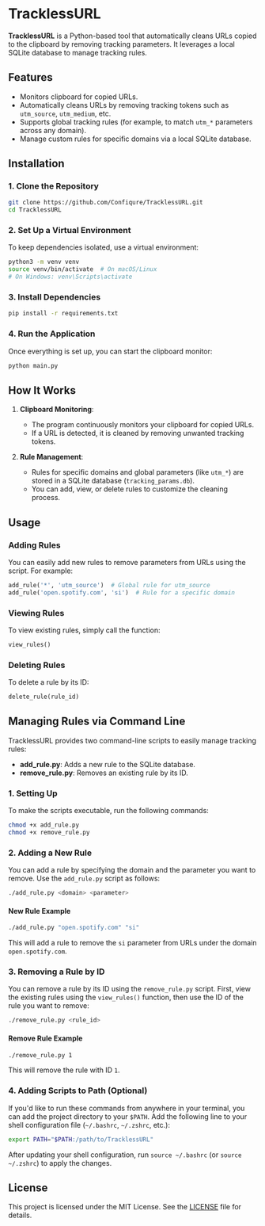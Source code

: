 # TracklessURL

**TracklessURL** is a Python-based tool that automatically cleans URLs copied to the clipboard by removing tracking parameters. It leverages a local SQLite database to manage tracking rules.

## Features

- Monitors clipboard for copied URLs.
- Automatically cleans URLs by removing tracking tokens such as `utm_source`, `utm_medium`, etc.
- Supports global tracking rules (for example, to match `utm_*` parameters across any domain).
- Manage custom rules for specific domains via a local SQLite database.

## Installation

### 1. Clone the Repository

```bash
git clone https://github.com/Confiqure/TracklessURL.git
cd TracklessURL
```

### 2. Set Up a Virtual Environment

To keep dependencies isolated, use a virtual environment:

```bash
python3 -m venv venv
source venv/bin/activate  # On macOS/Linux
# On Windows: venv\Scripts\activate
```

### 3. Install Dependencies

```bash
pip install -r requirements.txt
```

### 4. Run the Application

Once everything is set up, you can start the clipboard monitor:

```bash
python main.py
```

## How It Works

1. **Clipboard Monitoring**:
   - The program continuously monitors your clipboard for copied URLs.
   - If a URL is detected, it is cleaned by removing unwanted tracking tokens.

2. **Rule Management**:
   - Rules for specific domains and global parameters (like `utm_*`) are stored in a SQLite database (`tracking_params.db`).
   - You can add, view, or delete rules to customize the cleaning process.

## Usage

### Adding Rules

You can easily add new rules to remove parameters from URLs using the script. For example:

```python
add_rule('*', 'utm_source')  # Global rule for utm_source
add_rule('open.spotify.com', 'si')  # Rule for a specific domain
```

### Viewing Rules

To view existing rules, simply call the function:

```python
view_rules()
```

### Deleting Rules

To delete a rule by its ID:

```python
delete_rule(rule_id)
```

## Managing Rules via Command Line

TracklessURL provides two command-line scripts to easily manage tracking rules:

- **add_rule.py**: Adds a new rule to the SQLite database.
- **remove_rule.py**: Removes an existing rule by its ID.

### 1. Setting Up

To make the scripts executable, run the following commands:

   ```bash
   chmod +x add_rule.py
   chmod +x remove_rule.py
   ```

### 2. Adding a New Rule

You can add a rule by specifying the domain and the parameter you want to remove. Use the `add_rule.py` script as follows:

```bash
./add_rule.py <domain> <parameter>
```

#### New Rule Example

```bash
./add_rule.py "open.spotify.com" "si"
```

This will add a rule to remove the `si` parameter from URLs under the domain `open.spotify.com`.

### 3. Removing a Rule by ID

You can remove a rule by its ID using the `remove_rule.py` script. First, view the existing rules using the `view_rules()` function, then use the ID of the rule you want to remove:

```bash
./remove_rule.py <rule_id>
```

#### Remove Rule Example

```bash
./remove_rule.py 1
```

This will remove the rule with ID `1`.

### 4. Adding Scripts to Path (Optional)

If you'd like to run these commands from anywhere in your terminal, you can add the project directory to your `$PATH`. Add the following line to your shell configuration file (`~/.bashrc`, `~/.zshrc`, etc.):

```bash
export PATH="$PATH:/path/to/TracklessURL"
```

After updating your shell configuration, run `source ~/.bashrc` (or `source ~/.zshrc`) to apply the changes.

## License

This project is licensed under the MIT License. See the [LICENSE](LICENSE) file for details.
